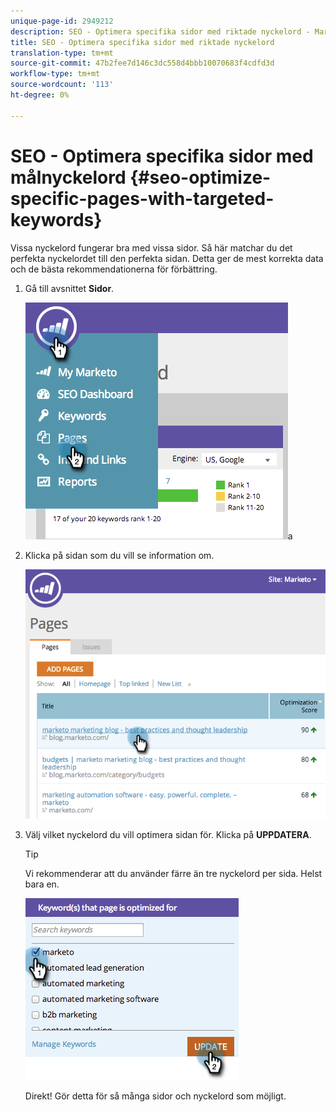```yaml
---
unique-page-id: 2949212
description: SEO - Optimera specifika sidor med riktade nyckelord - Marketo Docs - produktdokumentation
title: SEO - Optimera specifika sidor med riktade nyckelord
translation-type: tm+mt
source-git-commit: 47b2fee7d146c3dc558d4bbb10070683f4cdfd3d
workflow-type: tm+mt
source-wordcount: '113'
ht-degree: 0%

---
```



# SEO - Optimera specifika sidor med målnyckelord {#seo-optimize-specific-pages-with-targeted-keywords}

Vissa nyckelord fungerar bra med vissa sidor. Så här matchar du det perfekta nyckelordet till den perfekta sidan. Detta ger de mest korrekta data och de bästa rekommendationerna för förbättring.

1. Gå till avsnittet **Sidor**.

   ![](assets/image2014-9-18-12-3a52-3a28.png)a

1. Klicka på sidan som du vill se information om.

   ![](assets/image2014-9-18-12-3a52-3a41.png)

1. Välj vilket nyckelord du vill optimera sidan för. Klicka på **UPPDATERA**.

   >[!TIP]
   >
   >Vi rekommenderar att du använder färre än tre nyckelord per sida. Helst bara en.

   ![](assets/image2014-9-18-12-3a52-3a46.png)

   Direkt! Gör detta för så många sidor och nyckelord som möjligt.

